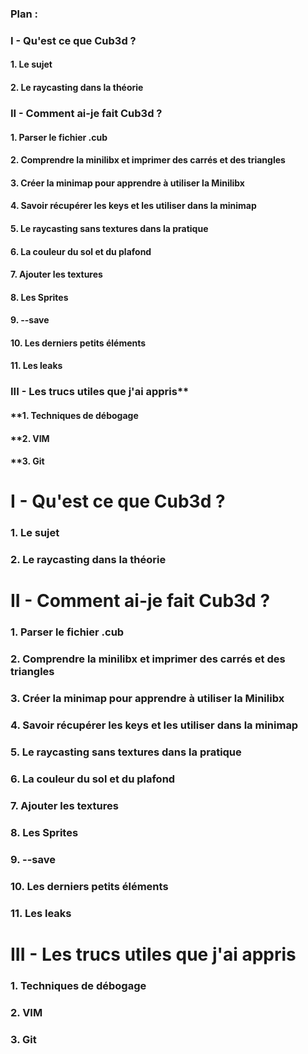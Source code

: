 ### Plan :
### I - Qu'est ce que Cub3d ?
#### 1. Le sujet
#### 2. Le raycasting dans la théorie
### II - Comment ai-je fait Cub3d ?
#### 1. Parser le fichier .cub
#### 2. Comprendre la minilibx et imprimer des carrés et des triangles
#### 3. Créer la minimap pour apprendre à utiliser la Minilibx
#### 4. Savoir récupérer les keys et les utiliser dans la minimap
#### 5. Le raycasting sans textures dans la pratique
#### 6. La couleur du sol et du plafond
#### 7. Ajouter les textures
#### 8. Les Sprites
#### 9. --save
#### 10. Les derniers petits éléments
#### 11. Les leaks
### III - Les trucs utiles que j'ai appris**
#### **1. Techniques de débogage
#### **2. VIM
#### **3. Git

# I - Qu'est ce que Cub3d ?
### 1. Le sujet
### 2. Le raycasting dans la théorie

# II - Comment ai-je fait Cub3d ?
### 1. Parser le fichier .cub
### 2. Comprendre la minilibx et imprimer des carrés et des triangles
### 3. Créer la minimap pour apprendre à utiliser la Minilibx
### 4. Savoir récupérer les keys et les utiliser dans la minimap
### 5. Le raycasting sans textures dans la pratique
### 6. La couleur du sol et du plafond
### 7. Ajouter les textures
### 8. Les Sprites
### 9. --save
### 10. Les derniers petits éléments
### 11. Les leaks

# III - Les trucs utiles que j'ai appris
### 1. Techniques de débogage
### 2. VIM
### 3. Git
